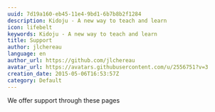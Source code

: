 ```yaml
---
uuid: 7d19a160-eb45-11e4-9bd1-6b7b8b2f1284
description: Kidoju - A new way to teach and learn
icon: lifebelt
keywords: Kidoju - A new way to teach and learn
title: Support
author: jlchereau
language: en
author_url: https://github.com/jlchereau
avatar_url: https://avatars.githubusercontent.com/u/2556751?v=3
creation_date: 2015-05-06T16:53:57Z
category: Default
---
```

We offer support through these pages
